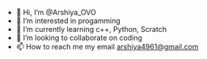 - 👋 Hi, I’m @Arshiya_OVO
- 👀 I’m interested in progamming 
- 🌱 I’m currently learning c++, Python, Scratch
- 💞️ I’m looking to collaborate on coding
- 📫 How to reach me my email arshiya4961@gmail.com 

<!---
ArshiyaNorouzi/ArshiyaNorouzi is a ✨ special ✨ repository because its `README.md` (this file) appears on your GitHub profile.
You can click the Preview link to take a look at your changes.
--->
